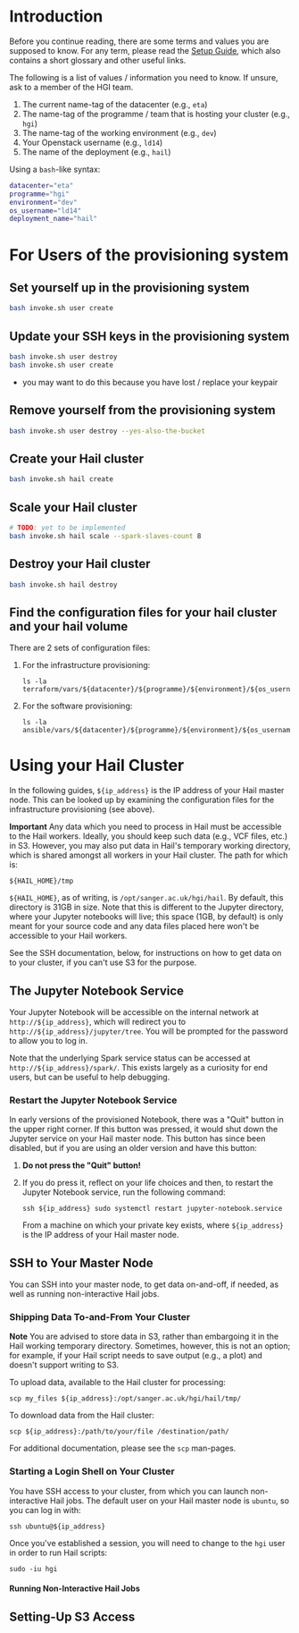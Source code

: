 # Introduction

Before you continue reading, there are some terms and values you are
supposed to know. For any term, please read the [Setup Guide](setup.md),
which also contains a short glossary and other useful links.

The following is a list of values / information you need to know. If
unsure, ask to a member of the HGI team.

1. The current name-tag of the datacenter (e.g., `eta`)
2. The name-tag of the programme / team that is hosting your cluster (e.g., `hgi`)
3. The name-tag of the working environment (e.g., `dev`)
4. Your Openstack username (e.g., `ld14`)
5. The name of the deployment (e.g., `hail`)

Using a `bash`-like syntax:

```bash
datacenter="eta"
programme="hgi"
environment="dev"
os_username="ld14"
deployment_name="hail"
```

# For Users of the provisioning system

## Set yourself up in the provisioning system
```bash
bash invoke.sh user create
```

## Update your SSH keys in the provisioning system
```bash
bash invoke.sh user destroy
bash invoke.sh user create
```

* you may want to do this because you have lost / replace your keypair

## Remove yourself from the provisioning system
```bash
bash invoke.sh user destroy --yes-also-the-bucket
```

## Create your Hail cluster
```bash
bash invoke.sh hail create
```

## Scale your Hail cluster
```bash
# TODO: yet to be implemented
bash invoke.sh hail scale --spark-slaves-count 8
```

## Destroy your Hail cluster
```bash
bash invoke.sh hail destroy
```

## Find the configuration files for your hail cluster and your hail volume

There are 2 sets of configuration files:
1. For the infrastructure provisioning:
   ```
   ls -la terraform/vars/${datacenter}/${programme}/${environment}/${os_username}/
   ```
2. For the software provisioning:
   ```
   ls -la ansible/vars/${datacenter}/${programme}/${environment}/${os_username}/${deployment_name}/
   ```

# Using your Hail Cluster

In the following guides, `${ip_address}` is the IP address of your Hail
master node. This can be looked up by examining the configuration files
for the infrastructure provisioning (see above).

**Important**
Any data which you need to process in Hail must be accessible to the
Hail workers. Ideally, you should keep such data (e.g., VCF files, etc.)
in S3. However, you may also put data in Hail's temporary working
directory, which is shared amongst all workers in your Hail cluster. The
path for which is:

    ${HAIL_HOME}/tmp

`${HAIL_HOME}`, as of writing, is `/opt/sanger.ac.uk/hgi/hail`. By
default, this directory is 31GB in size. Note that this is different to
the Jupyter directory, where your Jupyter notebooks will live; this
space (1GB, by default) is only meant for your source code and any data
files placed here won't be accessible to your Hail workers.

See the SSH documentation, below, for instructions on how to get data on
to your cluster, if you can't use S3 for the purpose.

## The Jupyter Notebook Service

Your Jupyter Notebook will be accessible on the internal network at
`http://${ip_address}`, which will redirect you to
`http://${ip_address}/jupyter/tree`. You will be prompted for the
password to allow you to log in.

Note that the underlying Spark service status can be accessed at
`http://${ip_address}/spark/`. This exists largely as a curiosity for
end users, but can be useful to help debugging.

### Restart the Jupyter Notebook Service

In early versions of the provisioned Notebook, there was a "Quit" button
in the upper right corner. If this button was pressed, it would shut
down the Jupyter service on your Hail master node. This button has since
been disabled, but if you are using an older version and have this
button:

1. **Do not press the "Quit" button!**

2. If you do press it, reflect on your life choices and then, to restart
   the Jupyter Notebook service, run the following command:

       ssh ${ip_address} sudo systemctl restart jupyter-notebook.service

   From a machine on which your private key exists, where
   `${ip_address}` is the IP address of your Hail master node.

## SSH to Your Master Node

You can SSH into your master node, to get data on-and-off, if needed, as
well as running non-interactive Hail jobs.

### Shipping Data To-and-From Your Cluster

**Note**
You are advised to store data in S3, rather than embargoing it in the
Hail working temporary directory. Sometimes, however, this is not an
option; for example, if your Hail script needs to save output (e.g., a
plot) and doesn't support writing to S3.

To upload data, available to the Hail cluster for processing:

    scp my_files ${ip_address}:/opt/sanger.ac.uk/hgi/hail/tmp/

To download data from the Hail cluster:

    scp ${ip_address}:/path/to/your/file /destination/path/

For additional documentation, please see the `scp` man-pages.

### Starting a Login Shell on Your Cluster

You have SSH access to your cluster, from which you can launch
non-interactive Hail jobs. The default user on your Hail master node is
`ubuntu`, so you can log in with:

    ssh ubuntu@${ip_address}

Once you've established a session, you will need to change to the `hgi`
user in order to run Hail scripts:

    sudo -iu hgi

#### Running Non-Interactive Hail Jobs

<!-- TODO -->

## Setting-Up S3 Access

<!-- TODO -->
